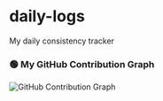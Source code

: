 # daily-logs
My daily consistency tracker

### 🟢 My GitHub Contribution Graph

![GitHub Contribution Graph](https://ghchart.rshah.org/HARRYlr1250u)
